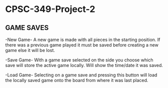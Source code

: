 # CPSC-349-Project-2

## GAME SAVES
-New Game-
    A new game is made with all pieces in the starting position. If there was a previous game played it must be saved before creating a new game else it will be lost.

-Save Game-
    With a game save selected on the side you choose which save will store the active game locally. Will show the time/date it was saved.

-Load Game-
    Selecting on a game save and pressing this button will load the locally saved game onto the board from where it was last placed.
